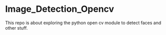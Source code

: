 # Image_Detection_Opencv

This repo is about exploring the python open cv module to detect faces and other stuff. 
